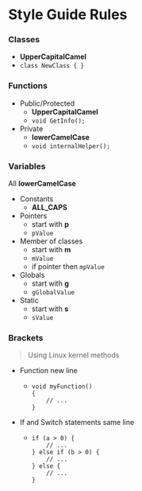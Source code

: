 # Style Guide Rules

### Classes
- **UpperCapitalCamel**
- `class NewClass { }`

### Functions
- Public/Protected
	- **UpperCapitalCamel**
	- `void GetInfo();`
- Private
	- **lowerCamelCase**
	- `void internalHelper();`

### Variables

All **lowerCamelCase**

- Constants
	- **ALL_CAPS**
- Pointers
	- start with **p**
	- `pValue`
- Member of classes
	- start with **m**
	- `mValue`
	- if pointer then `mpValue`
- Globals
	- start with **g**
	- `gGlobalValue`
- Static
	- start with **s**
	- `sValue`

### Brackets

> Using Linux kernel methods

- Function new line
  - ```
	void myFunction()
	{
		// ...
	}
	```
- If and Switch statements same line
  - ```
	if (a > 0) {
		// ...
	} else if (b > 0) {
		// ...
	} else {
		// ...
	}
	```
